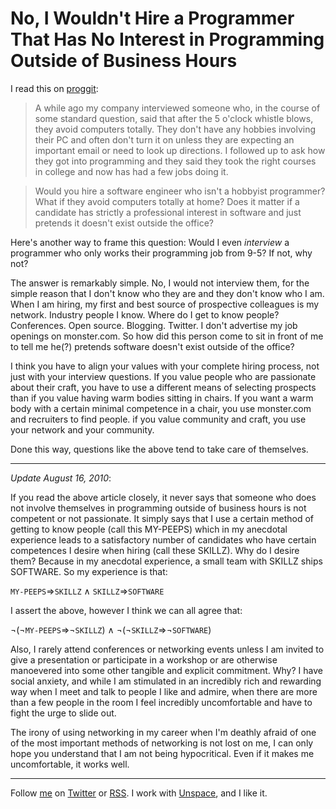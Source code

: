 No, I Wouldn't Hire a Programmer That Has No Interest in Programming Outside of Business Hours
===

I read this on [proggit](http://www.reddit.com/r/programming/comments/9s3ww/would_you_hire_a_programmer_that_does_not_write/ "Would you hire a programmer that does not write code recreationally? : programming"):

> A while ago my company interviewed someone who, in the course of some standard question, said that after the 5 o'clock whistle blows, they avoid computers totally. They don't have any hobbies involving their PC and often don't turn it on unless they are expecting an important email or need to look up directions. I followed up to ask how they got into programming and they said they took the right courses in college and now has had a few jobs doing it.

> Would you hire a software engineer who isn't a hobbyist programmer? What if they avoid computers totally at home? Does it matter if a candidate has strictly a professional interest in software and just pretends it doesn't exist outside the office?

Here's another way to frame this question: Would I even *interview* a programmer who only works their programming job from 9-5? If not, why not?

The answer is remarkably simple. No, I would not interview them, for the simple reason that I don't know who they are and they don't know who I am. When I am hiring, my first and best source of prospective colleagues is my network. Industry people I know. Where do I get to know people? Conferences. Open source. Blogging. Twitter. I don't advertise my job openings on monster.com. So how did this person come to sit in front of me to tell me he(?) pretends software doesn't exist outside of the office?

I think you have to align your values with your complete hiring process, not just with your interview questions. If you value people who are passionate about their craft, you have to use a different means of selecting prospects than if you value having warm bodies sitting in chairs. If you want a warm body with a certain minimal competence in a chair, you use monster.com and recruiters to find people. if you value community and craft, you use your network and your community.

Done this way, questions like the above tend to take care of themselves.

---

*Update August 16, 2010*:

If you read the above article closely, it never says that someone who does not involve themselves in programming outside of business hours is not competent or not passionate. It simply says that I use a certain method of getting to know people (call this MY-PEEPS) which in my anecdotal experience leads to a satisfactory number of candidates who have certain competences I desire when hiring (call these SKILLZ). Why do I desire them? Because in my anecdotal experience, a small team with SKILLZ ships SOFTWARE. So my experience is that:

`MY-PEEPS`&#8658;`SKILLZ` &#8743; `SKILLZ`&#8658;`SOFTWARE`

I assert the above, however I think we can all agree that:

&#172;(&#172;`MY-PEEPS`&#8658;&#172;`SKILLZ`) &#8743; &#172;(&#172;`SKILLZ`&#8658;&#172;`SOFTWARE`)

Also, I rarely attend conferences or networking events unless I am invited to give a presentation or participate in a workshop or are otherwise manoevered into some other tangible and explicit commitment. Why? I have social anxiety, and while I am stimulated in an incredibly rich and rewarding way when I meet and talk to people I like and admire, when there are more than a few people in the room I feel incredibly uncomfortable and have to fight the urge to slide out.

The irony of using networking in my career when I'm deathly afraid of one of the most important methods of networking is not lost on me, I can only hope you understand that I am not being hypocritical. Even if it makes me uncomfortable, it works well.

---
	
Follow [me](http://reginald.braythwayt.com) on [Twitter](http://twitter.com/raganwald) or [RSS](http://feeds.feedburner.com/raganwald "raganwald's rss feed"). I work with [Unspace](http://unspace.ca), and I like it.